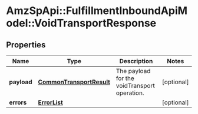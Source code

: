# AmzSpApi::FulfillmentInboundApiModel::VoidTransportResponse

## Properties
Name | Type | Description | Notes
------------ | ------------- | ------------- | -------------
**payload** | [**CommonTransportResult**](CommonTransportResult.md) | The payload for the voidTransport operation. | [optional] 
**errors** | [**ErrorList**](ErrorList.md) |  | [optional] 


